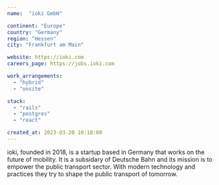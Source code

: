 ```yaml
---
name:  "ioki GmbH"

continent: "Europe"
country: "Germany"
region: "Hessen"
city: "Frankfurt am Main"

website: https://ioki.com
careers_page: https://jobs.ioki.com

work_arrangements:
  - "hybrid"
  - "onsite"

stack:
  - "rails"
  - "postgres"
  - "react"

created_at: 2023-03-20 10:18:00
---
```


ioki, founded in 2018, is a startup based in Germany that works on the future of mobility. It is a subsidary of Deutsche Bahn and its mission is to empower the public transport sector. With modern technology and practices they try to shape the public transport of tomorrow.
